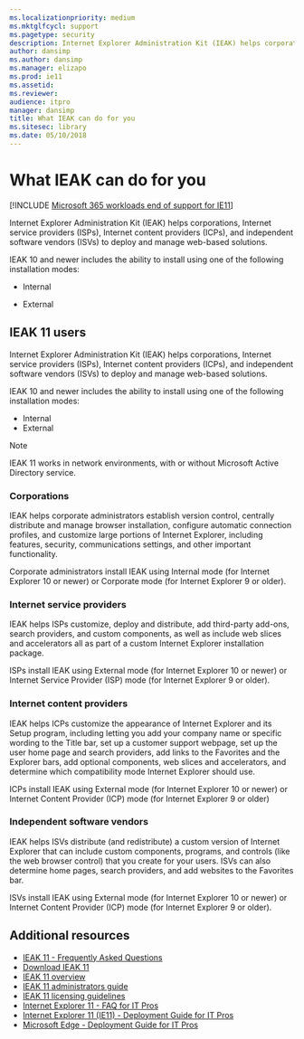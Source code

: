 ```yaml
---
ms.localizationpriority: medium
ms.mktglfcycl: support
ms.pagetype: security
description: Internet Explorer Administration Kit (IEAK) helps corporations, Internet service providers (ISPs), Internet content providers (ICPs), and independent software vendors (ISVs) to deploy and manage web-based solutions.
author: dansimp
ms.author: dansimp
ms.manager: elizapo
ms.prod: ie11
ms.assetid: 
ms.reviewer: 
audience: itpro
manager: dansimp
title: What IEAK can do for you
ms.sitesec: library
ms.date: 05/10/2018
---
```


# What IEAK can do for you

[!INCLUDE [Microsoft 365 workloads end of support for IE11](../includes/microsoft-365-ie-end-of-support.md)]


Internet Explorer Administration Kit (IEAK) helps corporations, Internet service providers (ISPs), Internet content providers (ICPs), and independent software vendors (ISVs) to deploy and manage web-based solutions. 

IEAK 10 and newer includes the ability to install using one of the following installation modes:

-   Internal

-   External

## IEAK 11 users
Internet Explorer Administration Kit (IEAK) helps corporations, Internet service providers (ISPs), Internet content providers (ICPs), and independent software vendors (ISVs) to deploy and manage web-based solutions.

IEAK 10 and newer includes the ability to install using one of the following installation modes:
- Internal
- External

> [!NOTE]
> IEAK 11 works in network environments, with or without Microsoft Active Directory service.


### Corporations
IEAK helps corporate administrators establish version control, centrally distribute and manage browser installation, configure automatic connection profiles, and customize large portions of Internet Explorer, including features, security, communications settings, and other important functionality.

Corporate administrators install IEAK using Internal mode (for Internet Explorer 10 or newer) or Corporate mode (for Internet Explorer 9 or older).

### Internet service providers
IEAK helps ISPs customize, deploy and distribute, add third-party add-ons, search providers, and custom components, as well as include web slices and accelerators all as part of a custom Internet Explorer installation package.

ISPs install IEAK using External mode (for Internet Explorer 10 or newer) or Internet Service Provider (ISP) mode (for Internet Explorer 9 or older).

### Internet content providers
IEAK helps ICPs customize the appearance of Internet Explorer and its Setup program, including letting you add your company name or specific wording to the Title bar, set up a customer support webpage, set up the user home page and search providers, add links to the Favorites and the Explorer bars, add optional components, web slices and accelerators, and determine which compatibility mode Internet Explorer should use.

ICPs install IEAK using External mode (for Internet Explorer 10 or newer) or Internet Content Provider (ICP) mode (for Internet Explorer 9 or older)

### Independent software vendors
IEAK helps ISVs distribute (and redistribute) a custom version of Internet Explorer that can include custom components, programs, and controls (like the web browser control) that you create for your users. ISVs can also determine home pages, search providers, and add websites to the Favorites bar.

ISVs install IEAK using External mode (for Internet Explorer 10 or newer) or Internet Content Provider (ICP) mode (for Internet Explorer 9 or older).

## Additional resources

- [IEAK 11 - Frequently Asked Questions](../ie11-faq/faq-ieak11.md)
- [Download IEAK 11](ieak-information-and-downloads.md) 
- [IEAK 11 overview](index.md)
- [IEAK 11 administrators guide](https://docs.microsoft.com/internet-explorer/ie11-ieak/index)
- [IEAK 11 licensing guidelines](licensing-version-and-features-ieak11.md)
- [Internet Explorer 11 - FAQ for IT Pros](../ie11-faq/faq-for-it-pros-ie11.md)
- [Internet Explorer 11 (IE11) - Deployment Guide for IT Pros](../ie11-deploy-guide/index.md)
- [Microsoft Edge - Deployment Guide for IT Pros](https://go.microsoft.com/fwlink/p/?LinkId=760643)
